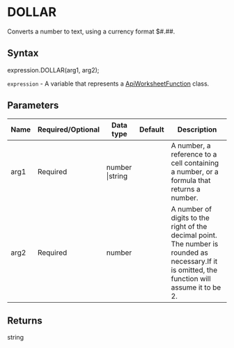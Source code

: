 # DOLLAR

Converts a number to text, using a currency format $#.##.

## Syntax

expression.DOLLAR(arg1, arg2);

`expression` - A variable that represents a [ApiWorksheetFunction](../ApiWorksheetFunction.md) class.

## Parameters

| **Name** | **Required/Optional** | **Data type** | **Default** | **Description** |
| ------------- | ------------- | ------------- | ------------- | ------------- |
| arg1 | Required | number &#124;string |  | A number, a reference to a cell containing a number, or a formula that returns a number. |
| arg2 | Required | number |  | A number of digits to the right of the decimal point. The number is rounded as necessary.If it is omitted, the function will assume it to be 2. |

## Returns

string